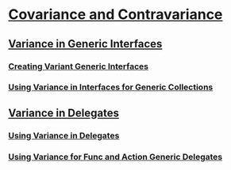# [Covariance and Contravariance](index.md)
## [Variance in Generic Interfaces](variance-in-generic-interfaces.md)
### [Creating Variant Generic Interfaces](creating-variant-generic-interfaces.md)
### [Using Variance in Interfaces for Generic Collections](using-variance-in-interfaces-for-generic-collections.md)
## [Variance in Delegates](variance-in-delegates.md)
### [Using Variance in Delegates](using-variance-in-delegates.md)
### [Using Variance for Func and Action Generic Delegates](using-variance-for-func-and-action-generic-delegates.md)
